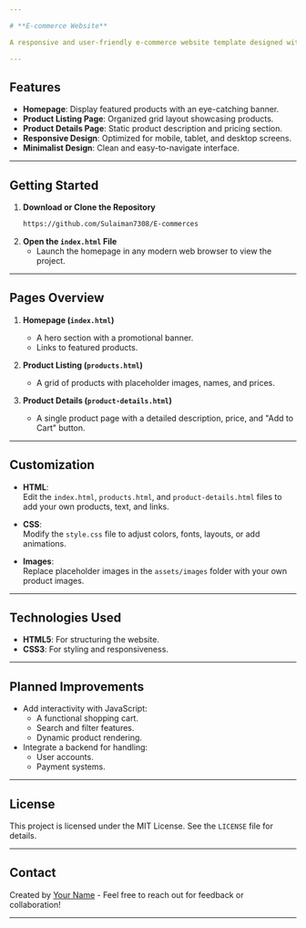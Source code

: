 ```yaml
---

# **E-commerce Website**

A responsive and user-friendly e-commerce website template designed with HTML and CSS. This project serves as a simple front-end prototype for an online store.

---
```


## **Features**
- **Homepage**: Display featured products with an eye-catching banner.
- **Product Listing Page**: Organized grid layout showcasing products.
- **Product Details Page**: Static product description and pricing section.
- **Responsive Design**: Optimized for mobile, tablet, and desktop screens.
- **Minimalist Design**: Clean and easy-to-navigate interface.


---

## **Getting Started**

1. **Download or Clone the Repository**
   ```bash
   https://github.com/Sulaiman7308/E-commerces
   ```
2. **Open the `index.html` File**
   - Launch the homepage in any modern web browser to view the project.

---

## **Pages Overview**
1. **Homepage (`index.html`)**  
   - A hero section with a promotional banner.
   - Links to featured products.

2. **Product Listing (`products.html`)**  
   - A grid of products with placeholder images, names, and prices.

3. **Product Details (`product-details.html`)**  
   - A single product page with a detailed description, price, and "Add to Cart" button.

---

## **Customization**
- **HTML**:  
  Edit the `index.html`, `products.html`, and `product-details.html` files to add your own products, text, and links.
  
- **CSS**:  
  Modify the `style.css` file to adjust colors, fonts, layouts, or add animations.

- **Images**:  
  Replace placeholder images in the `assets/images` folder with your own product images.

---

## **Technologies Used**
- **HTML5**: For structuring the website.
- **CSS3**: For styling and responsiveness.

---

## **Planned Improvements**
- Add interactivity with JavaScript:
  - A functional shopping cart.
  - Search and filter features.
  - Dynamic product rendering.
- Integrate a backend for handling:
  - User accounts.
  - Payment systems.

---

## **License**
This project is licensed under the MIT License. See the `LICENSE` file for details.

---

## **Contact**
Created by [Your Name](https://github.com/username) - Feel free to reach out for feedback or collaboration!

---
